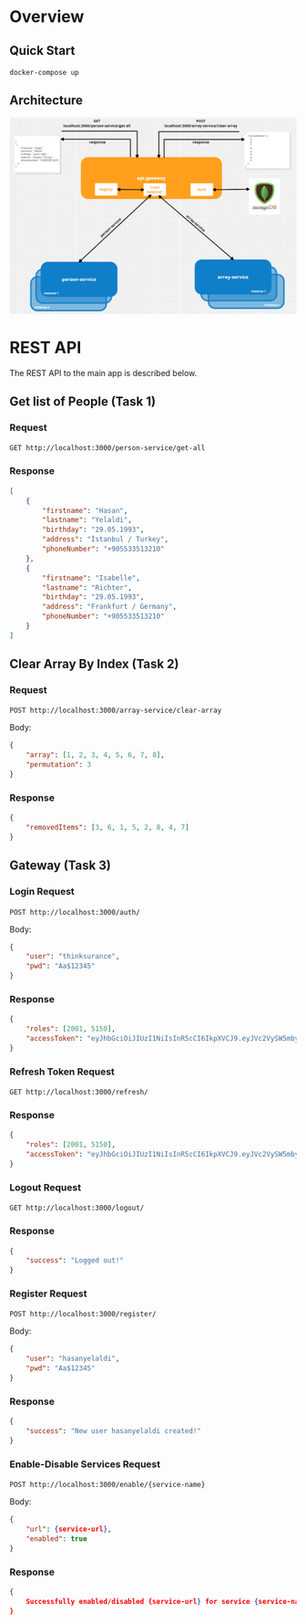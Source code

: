 # Overview

## Quick Start

```
docker-compose up
```

## Architecture

![Arc](https://github.com/hasanyelaldi/hasanyelaldi-thinksurance/blob/main/public/thk_arch.png)


# REST API

The REST API to the main app is described below.

## Get list of People (Task 1)

### Request

`GET http://localhost:3000/person-service/get-all`

### Response

```json
[
	{
		"firstname": "Hasan",
		"lastname": "Yelaldi",
		"birthday": "29.05.1993",
		"address": "İstanbul / Turkey",
		"phoneNumber": "+905533513210"
	},
	{
		"firstname": "Isabelle",
		"lastname": "Richter",
		"birthday": "29.05.1993",
		"address": "Frankfurt / Germany",
		"phoneNumber": "+905533513210"
	}
]
```

## Clear Array By Index (Task 2)

### Request

`POST http://localhost:3000/array-service/clear-array`

Body:

```json
{
	"array": [1, 2, 3, 4, 5, 6, 7, 8],
	"permutation": 3
}
```

### Response

```json
{
	"removedItems": [3, 6, 1, 5, 2, 8, 4, 7]
}
```

## Gateway (Task 3)

### Login Request

`POST http://localhost:3000/auth/`

Body:

```json
{
	"user": "thinksurance",
	"pwd": "Aa$12345"
}
```

### Response

```json
{
	"roles": [2001, 5150],
	"accessToken": "eyJhbGciOiJIUzI1NiIsInR5cCI6IkpXVCJ9.eyJVc2VySW5mbyI6eyJ1c2VybmFtZSI6InRoaW5rc3VyYW5jZSIsInJvbGVzIjpbMjAwMSwxOTg0LDUxNTBdfSwiaWF0IjoxNjUzMTQ1NjkyLCJleHAiOjE2NTMxNDU5OTJ9.gEF2kBmMbtcjSs1HmAEGHIbRaFy4CXMBBrDrMSd5llY"
}
```

### Refresh Token Request

`GET http://localhost:3000/refresh/`

### Response

```json
{
	"roles": [2001, 5150],
	"accessToken": "eyJhbGciOiJIUzI1NiIsInR5cCI6IkpXVCJ9.eyJVc2VySW5mbyI6eyJ1c2VybmFtZSI6InRoaW5rc3VyYW5jZSIsInJvbGVzIjpbMjAwMSwxOTg0LDUxNTBdfSwiaWF0IjoxNjUzMTQ1NjkyLCJleHAiOjE2NTMxNDU5OTJ9.gEF2kBmMbtcjSs1HmAEGHIbRaFy4CXMBBrDrMSd5llY"
}
```

### Logout Request

`GET http://localhost:3000/logout/`

### Response

```json
{
	"success": "Logged out!"
}
```

### Register Request

`POST http://localhost:3000/register/`

Body:

```json
{
	"user": "hasanyelaldi",
	"pwd": "Aa$12345"
}
```

### Response

```json
{
	"success": "New user hasanyelaldi created!"
}
```

### Enable-Disable Services Request

`POST http://localhost:3000/enable/{service-name}`

Body:

```json
{
    "url": {service-url},
    "enabled": true
}
```

### Response

```json
{
	Successfully enabled/disabled {service-url} for service {service-name}
}
```
